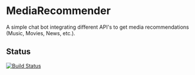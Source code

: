 # MediaRecommender

A simple chat bot integrating different API's to get media recommendations (Music, Movies, News, etc.).

## Status

[![Build Status](https://travis-ci.org/AndreiUngur/mediarecommender.svg?branch=master)](https://travis-ci.org/AndreiUngur/mediarecommender)
